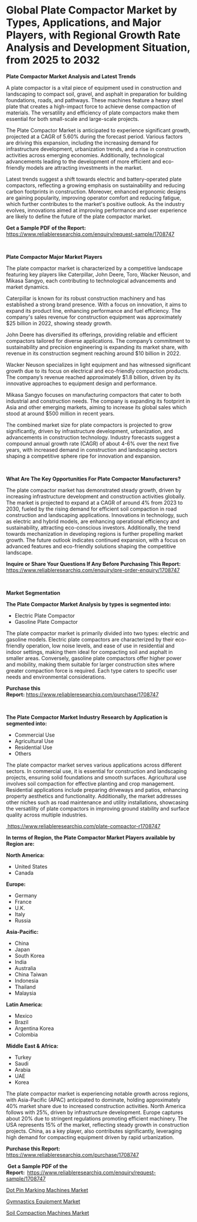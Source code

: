 <p><h1>Global Plate Compactor Market by Types, Applications, and Major Players, with Regional Growth Rate Analysis and Development Situation, from 2025 to 2032</h1></p><p><strong>Plate Compactor Market Analysis and Latest Trends</strong></p>
<p><p>A plate compactor is a vital piece of equipment used in construction and landscaping to compact soil, gravel, and asphalt in preparation for building foundations, roads, and pathways. These machines feature a heavy steel plate that creates a high-impact force to achieve dense compaction of materials. The versatility and efficiency of plate compactors make them essential for both small-scale and large-scale projects.</p><p>The Plate Compactor Market is anticipated to experience significant growth, projected at a CAGR of 5.60% during the forecast period. Various factors are driving this expansion, including the increasing demand for infrastructure development, urbanization trends, and a rise in construction activities across emerging economies. Additionally, technological advancements leading to the development of more efficient and eco-friendly models are attracting investments in the market.</p><p>Latest trends suggest a shift towards electric and battery-operated plate compactors, reflecting a growing emphasis on sustainability and reducing carbon footprints in construction. Moreover, enhanced ergonomic designs are gaining popularity, improving operator comfort and reducing fatigue, which further contributes to the market's positive outlook. As the industry evolves, innovations aimed at improving performance and user experience are likely to define the future of the plate compactor market.</p></p>
<p><strong>Get a Sample PDF of the Report:&nbsp;</strong> <a href="https://www.reliableresearchiq.com/enquiry/request-sample/1708747?utm_campaign=99&utm_medium=2&utm_source=Github&utm_content=ia&utm_term=16022025&utm_id=plate-compactor">https://www.reliableresearchiq.com/enquiry/request-sample/1708747</a></p>
<p>&nbsp;</p>
<p><strong>Plate Compactor Major Market Players</strong></p>
<p><p>The plate compactor market is characterized by a competitive landscape featuring key players like Caterpillar, John Deere, Toro, Wacker Neuson, and Mikasa Sangyo, each contributing to technological advancements and market dynamics. </p><p>Caterpillar is known for its robust construction machinery and has established a strong brand presence. With a focus on innovation, it aims to expand its product line, enhancing performance and fuel efficiency. The company's sales revenue for construction equipment was approximately $25 billion in 2022, showing steady growth.</p><p>John Deere has diversified its offerings, providing reliable and efficient compactors tailored for diverse applications. The company’s commitment to sustainability and precision engineering is expanding its market share, with revenue in its construction segment reaching around $10 billion in 2022.</p><p>Wacker Neuson specializes in light equipment and has witnessed significant growth due to its focus on electrical and eco-friendly compaction products. The company’s revenue reached approximately $1.8 billion, driven by its innovative approaches to equipment design and performance.</p><p>Mikasa Sangyo focuses on manufacturing compactors that cater to both industrial and construction needs. The company is expanding its footprint in Asia and other emerging markets, aiming to increase its global sales which stood at around $500 million in recent years.</p><p>The combined market size for plate compactors is projected to grow significantly, driven by infrastructure development, urbanization, and advancements in construction technology. Industry forecasts suggest a compound annual growth rate (CAGR) of about 4-6% over the next five years, with increased demand in construction and landscaping sectors shaping a competitive sphere ripe for innovation and expansion.</p></p>
<p>&nbsp;</p>
<p><strong>What Are The Key Opportunities For Plate Compactor Manufacturers?</strong></p>
<p><p>The plate compactor market has demonstrated steady growth, driven by increasing infrastructure development and construction activities globally. The market is projected to expand at a CAGR of around 4% from 2023 to 2030, fueled by the rising demand for efficient soil compaction in road construction and landscaping applications. Innovations in technology, such as electric and hybrid models, are enhancing operational efficiency and sustainability, attracting eco-conscious investors. Additionally, the trend towards mechanization in developing regions is further propelling market growth. The future outlook indicates continued expansion, with a focus on advanced features and eco-friendly solutions shaping the competitive landscape.</p></p>
<p><strong>Inquire or Share Your Questions If Any Before Purchasing This Report:</strong> <a href="https://www.reliableresearchiq.com/enquiry/pre-order-enquiry/1708747?utm_campaign=99&utm_medium=2&utm_source=Github&utm_content=ia&utm_term=16022025&utm_id=plate-compactor">https://www.reliableresearchiq.com/enquiry/pre-order-enquiry/1708747</a></p>
<p>&nbsp;</p>
<p><strong>Market Segmentation</strong></p>
<p><strong>The Plate Compactor Market Analysis by types is segmented into:</strong></p>
<p><ul><li>Electric Plate Compactor</li><li>Gasoline Plate Compactor</li></ul></p>
<p><p>The plate compactor market is primarily divided into two types: electric and gasoline models. Electric plate compactors are characterized by their eco-friendly operation, low noise levels, and ease of use in residential and indoor settings, making them ideal for compacting soil and asphalt in smaller areas. Conversely, gasoline plate compactors offer higher power and mobility, making them suitable for larger construction sites where greater compaction force is required. Each type caters to specific user needs and environmental considerations.</p></p>
<p><strong>Purchase this Report:&nbsp;</strong><a href="https://www.reliableresearchiq.com/purchase/1708747?utm_campaign=99&utm_medium=2&utm_source=Github&utm_content=ia&utm_term=16022025&utm_id=plate-compactor">https://www.reliableresearchiq.com/purchase/1708747</a></p>
<p>&nbsp;</p>
<p><strong>The Plate Compactor Market Industry Research by Application is segmented into:</strong></p>
<p><ul><li>Commercial Use</li><li>Agricultural Use</li><li>Residential Use</li><li>Others</li></ul></p>
<p><p>The plate compactor market serves various applications across different sectors. In commercial use, it is essential for construction and landscaping projects, ensuring solid foundations and smooth surfaces. Agricultural use involves soil compaction for effective planting and crop management. Residential applications include preparing driveways and patios, enhancing property aesthetics and functionality. Additionally, the market addresses other niches such as road maintenance and utility installations, showcasing the versatility of plate compactors in improving ground stability and surface quality across multiple industries.</p></p>
<p><a href="https://www.reliableresearchiq.com/plate-compactor-r1708747?utm_campaign=99&utm_medium=2&utm_source=Github&utm_content=ia&utm_term=16022025&utm_id=plate-compactor">&nbsp;https://www.reliableresearchiq.com/plate-compactor-r1708747</a></p>
<p><strong>In terms of Region, the Plate Compactor Market Players available by Region are:</strong></p>
<p>
    <p> <strong> North America: </strong>
        <ul>
            <li>United States</li>
            <li>Canada</li>
        </ul>
        </p> 
    <p> <strong> Europe: </strong>
        <ul>
            <li>Germany</li>
            <li>France</li>
            <li>U.K.</li>
            <li>Italy</li>
            <li>Russia</li>
        </ul>
        </p> 
    <p> <strong> Asia-Pacific: </strong>
        <ul>
            <li>China</li>
            <li>Japan</li>
            <li>South Korea</li>
            <li>India</li>
            <li>Australia</li>
            <li>China Taiwan</li>
            <li>Indonesia</li>
            <li>Thailand</li>
            <li>Malaysia</li>
        </ul>
        </p> 
    <p> <strong> Latin America: </strong>
        <ul>
            <li>Mexico</li>
            <li>Brazil</li>
            <li>Argentina Korea</li>
            <li>Colombia</li>
        </ul>
        </p> 
    <p> <strong> Middle East & Africa: </strong>
        <ul>
            <li>Turkey</li>
            <li>Saudi</li>
            <li>Arabia</li>
            <li>UAE</li>
            <li>Korea</li>
        </ul>
    </p>
    </p>
<p><p>The plate compactor market is experiencing notable growth across regions, with Asia-Pacific (APAC) anticipated to dominate, holding approximately 40% market share due to increased construction activities. North America follows with 25%, driven by infrastructure development. Europe captures about 20% due to stringent regulations promoting efficient machinery. The USA represents 15% of the market, reflecting steady growth in construction projects. China, as a key player, also contributes significantly, leveraging high demand for compacting equipment driven by rapid urbanization.</p></p>
<p><strong>Purchase this Report: </strong><a href="https://www.reliableresearchiq.com/purchase/1708747?utm_campaign=99&utm_medium=2&utm_source=Github&utm_content=ia&utm_term=16022025&utm_id=plate-compactor">https://www.reliableresearchiq.com/purchase/1708747</a></p>
<p>&nbsp;<strong>Get a Sample PDF of the Report:&nbsp;&nbsp;</strong><a href="https://www.reliableresearchiq.com/enquiry/request-sample/1708747?utm_campaign=99&utm_medium=2&utm_source=Github&utm_content=ia&utm_term=16022025&utm_id=plate-compactor">https://www.reliableresearchiq.com/enquiry/request-sample/1708747</a></p>
<p><strong></strong></p>
<p><p><a href="https://github.com/perezmichael28/Market-Research-Report-List-1/blob/main/dot-pin-marking-machines-market.md?utm_campaign=99&utm_medium=2&utm_source=Github&utm_content=ia&utm_term=16022025&utm_id=plate-compactor">Dot Pin Marking Machines Market</a></p><p><a href="https://github.com/kryshaprilbb/Market-Research-Report-List-1/blob/main/gymnastics-equipment-market.md?utm_campaign=99&utm_medium=2&utm_source=Github&utm_content=ia&utm_term=16022025&utm_id=plate-compactor">Gymnastics Equipment Market</a></p><p><a href="https://github.com/kolffmaris58/Market-Research-Report-List-1/blob/main/soil-compaction-machines-market.md?utm_campaign=99&utm_medium=2&utm_source=Github&utm_content=ia&utm_term=16022025&utm_id=plate-compactor">Soil Compaction Machines Market</a></p></p>